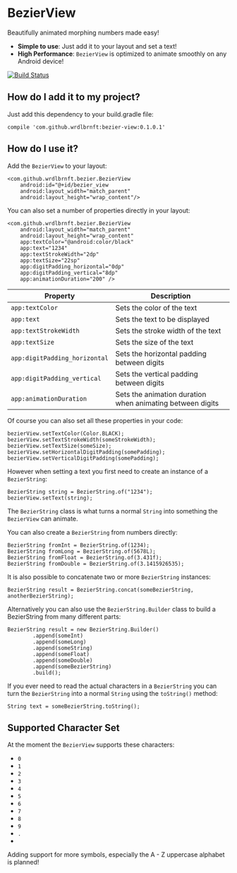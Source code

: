 # BezierView

Beautifully animated morphing numbers made easy!

 - **Simple to use**: Just add it to your layout and set a text!
 - **High Performance**: `BezierView` is optimized to animate smoothly on any Android device!

[![Build Status](https://travis-ci.org/Wrdlbrnft/BezierView.svg?branch=master)](https://travis-ci.org/Wrdlbrnft/BezierView)

## How do I add it to my project?

Just add this dependency to your build.gradle file:

```
compile 'com.github.wrdlbrnft:bezier-view:0.1.0.1'
```

## How do I use it?

Add the `BezierView` to your layout:

```
<com.github.wrdlbrnft.bezier.BezierView
    android:id="@+id/bezier_view
    android:layout_width="match_parent"
    android:layout_height="wrap_content"/>
```

You can also set a number of properties directly in your layout:

```
<com.github.wrdlbrnft.bezier.BezierView
    android:layout_width="match_parent"
    android:layout_height="wrap_content"
    app:textColor="@android:color/black"
    app:text="1234"
    app:textStrokeWidth="2dp"
    app:textSize="22sp"
    app:digitPadding_horizontal="0dp"
    app:digitPadding_vertical="8dp"
    app:animationDuration="200" />
```

| Property                      | Description                                               |
| ----------------------------- | --------------------------------------------------------- |
| `app:textColor`               | Sets the color of the text                                |
| `app:text`                    | Sets the text to be displayed                             |
| `app:textStrokeWidth`         | Sets the stroke width of the text                         |
| `app:textSize`                | Sets the size of the text                                 |
| `app:digitPadding_horizontal` | Sets the horizontal padding between digits                |
| `app:digitPadding_vertical`   | Sets the vertical padding between digits                  |
| `app:animationDuration`       | Sets the animation duration when animating between digits |

Of course you can also set all these properties in your code:

```
bezierView.setTextColor(Color.BLACK);
bezierView.setTextStrokeWidth(someStrokeWidth);
bezierView.setTextSize(someSize);
bezierView.setHorizontalDigitPadding(somePadding);
bezierView.setVerticalDigitPadding(somePadding);
```

However when setting a text you first need to create an instance of a `BezierString`:

```
BezierString string = BezierString.of("1234");
bezierView.setText(string);
```

The `BezierString` class is what turns a normal `String` into something the `BezierView` can animate.

You can also create a `BezierString` from numbers directly:

```
BezierString fromInt = BezierString.of(1234);
BezierString fromLong = BezierString.of(5678L);
BezierString fromFloat = BezierString.of(3.431f);
BezierString fromDouble = BezierString.of(3.1415926535);
```

It is also possible to concatenate two or more `BezierString` instances:

```
BezierString result = BezierString.concat(someBezierString, anotherBezierString);
```

Alternatively you can also use the `BezierString.Builder` class to build a BezierString from many different parts:

```
BezierString result = new BezierString.Builder()
        .append(someInt)
        .append(someLong)
        .append(someString)
        .append(someFloat)
        .append(someDouble)
        .append(someBezierString)
        .build();
```

If you ever need to read the actual characters in a `BezierString` you can turn the `BezierString` into a normal `String` using the `toString()` method:

```
String text = someBezierString.toString();
```

## Supported Character Set
 
At the moment the `BezierView` supports these characters:

 - `0`
 - `1`
 - `2`
 - `3`
 - `4`
 - `5`
 - `6`
 - `7`
 - `8`
 - `9`
 - `.`
 - ` `
 
Adding support for more symbols, especially the A - Z uppercase alphabet is planned!